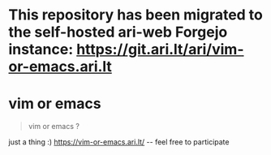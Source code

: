 # This repository has been migrated to the self-hosted ari-web Forgejo instance: <https://git.ari.lt/ari/vim-or-emacs.ari.lt>
# vim or emacs

> vim or emacs ?

just a thing :) <https://vim-or-emacs.ari.lt/> -- feel free
to participate

